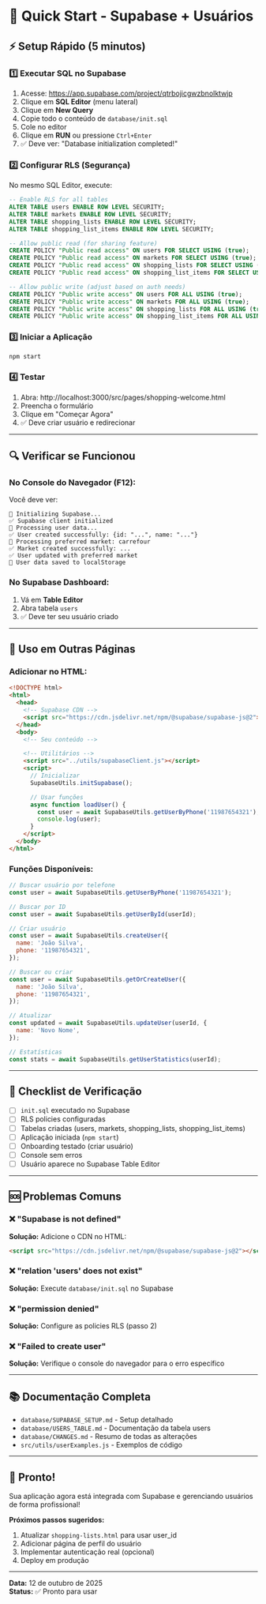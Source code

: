 # 🚀 Quick Start - Supabase + Usuários

## ⚡ Setup Rápido (5 minutos)

### 1️⃣ Executar SQL no Supabase

1. Acesse: https://app.supabase.com/project/qtrbojicgwzbnolktwjp
2. Clique em **SQL Editor** (menu lateral)
3. Clique em **New Query**
4. Copie todo o conteúdo de `database/init.sql`
5. Cole no editor
6. Clique em **RUN** ou pressione `Ctrl+Enter`
7. ✅ Deve ver: "Database initialization completed!"

### 2️⃣ Configurar RLS (Segurança)

No mesmo SQL Editor, execute:

```sql
-- Enable RLS for all tables
ALTER TABLE users ENABLE ROW LEVEL SECURITY;
ALTER TABLE markets ENABLE ROW LEVEL SECURITY;
ALTER TABLE shopping_lists ENABLE ROW LEVEL SECURITY;
ALTER TABLE shopping_list_items ENABLE ROW LEVEL SECURITY;

-- Allow public read (for sharing feature)
CREATE POLICY "Public read access" ON users FOR SELECT USING (true);
CREATE POLICY "Public read access" ON markets FOR SELECT USING (true);
CREATE POLICY "Public read access" ON shopping_lists FOR SELECT USING (true);
CREATE POLICY "Public read access" ON shopping_list_items FOR SELECT USING (true);

-- Allow public write (adjust based on auth needs)
CREATE POLICY "Public write access" ON users FOR ALL USING (true);
CREATE POLICY "Public write access" ON markets FOR ALL USING (true);
CREATE POLICY "Public write access" ON shopping_lists FOR ALL USING (true);
CREATE POLICY "Public write access" ON shopping_list_items FOR ALL USING (true);
```

### 3️⃣ Iniciar a Aplicação

```bash
npm start
```

### 4️⃣ Testar

1. Abra: http://localhost:3000/src/pages/shopping-welcome.html
2. Preencha o formulário
3. Clique em "Começar Agora"
4. ✅ Deve criar usuário e redirecionar

---

## 🔍 Verificar se Funcionou

### No Console do Navegador (F12):

Você deve ver:

```
🚀 Initializing Supabase...
✅ Supabase client initialized
📝 Processing user data...
✅ User created successfully: {id: "...", name: "..."}
🏪 Processing preferred market: carrefour
✅ Market created successfully: ...
✅ User updated with preferred market
💾 User data saved to localStorage
```

### No Supabase Dashboard:

1. Vá em **Table Editor**
2. Abra tabela `users`
3. ✅ Deve ter seu usuário criado

---

## 📝 Uso em Outras Páginas

### Adicionar no HTML:

```html
<!DOCTYPE html>
<html>
  <head>
    <!-- Supabase CDN -->
    <script src="https://cdn.jsdelivr.net/npm/@supabase/supabase-js@2"></script>
  </head>
  <body>
    <!-- Seu conteúdo -->

    <!-- Utilitários -->
    <script src="../utils/supabaseClient.js"></script>
    <script>
      // Inicializar
      SupabaseUtils.initSupabase();

      // Usar funções
      async function loadUser() {
        const user = await SupabaseUtils.getUserByPhone('11987654321');
        console.log(user);
      }
    </script>
  </body>
</html>
```

### Funções Disponíveis:

```javascript
// Buscar usuário por telefone
const user = await SupabaseUtils.getUserByPhone('11987654321');

// Buscar por ID
const user = await SupabaseUtils.getUserById(userId);

// Criar usuário
const user = await SupabaseUtils.createUser({
  name: 'João Silva',
  phone: '11987654321',
});

// Buscar ou criar
const user = await SupabaseUtils.getOrCreateUser({
  name: 'João Silva',
  phone: '11987654321',
});

// Atualizar
const updated = await SupabaseUtils.updateUser(userId, {
  name: 'Novo Nome',
});

// Estatísticas
const stats = await SupabaseUtils.getUserStatistics(userId);
```

---

## 🎯 Checklist de Verificação

- [ ] `init.sql` executado no Supabase
- [ ] RLS policies configuradas
- [ ] Tabelas criadas (users, markets, shopping_lists, shopping_list_items)
- [ ] Aplicação iniciada (`npm start`)
- [ ] Onboarding testado (criar usuário)
- [ ] Console sem erros
- [ ] Usuário aparece no Supabase Table Editor

---

## 🆘 Problemas Comuns

### ❌ "Supabase is not defined"

**Solução:** Adicione o CDN no HTML:

```html
<script src="https://cdn.jsdelivr.net/npm/@supabase/supabase-js@2"></script>
```

### ❌ "relation 'users' does not exist"

**Solução:** Execute `database/init.sql` no Supabase

### ❌ "permission denied"

**Solução:** Configure as policies RLS (passo 2)

### ❌ "Failed to create user"

**Solução:** Verifique o console do navegador para o erro específico

---

## 📚 Documentação Completa

- `database/SUPABASE_SETUP.md` - Setup detalhado
- `database/USERS_TABLE.md` - Documentação da tabela users
- `database/CHANGES.md` - Resumo de todas as alterações
- `src/utils/userExamples.js` - Exemplos de código

---

## 🎉 Pronto!

Sua aplicação agora está integrada com Supabase e gerenciando usuários de forma profissional!

**Próximos passos sugeridos:**

1. Atualizar `shopping-lists.html` para usar user_id
2. Adicionar página de perfil do usuário
3. Implementar autenticação real (opcional)
4. Deploy em produção

---

**Data:** 12 de outubro de 2025  
**Status:** ✅ Pronto para usar
